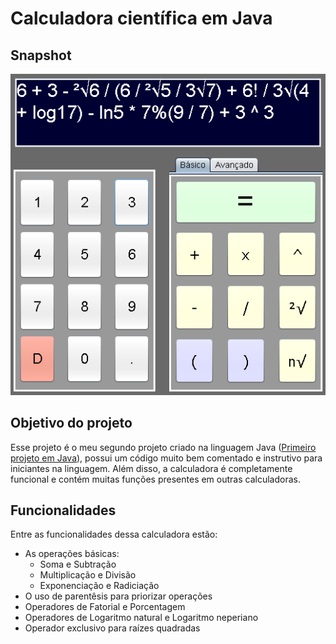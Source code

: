 # Calculadora científica em Java
## Snapshot
![Snapshot_1](https://github.com/GabrielIDSM/Calculadora-Java/blob/master/Calculadora_SS6.png)
## Objetivo do projeto
Esse projeto é o meu segundo projeto criado na linguagem Java ([Primeiro projeto em Java](https://github.com/GabrielIDSM/Enigma-1-Simulador-Java)), possui um código muito bem comentado e instrutivo para iniciantes na linguagem.
Além disso, a calculadora é completamente funcional e contém muitas funções presentes em outras calculadoras.
## Funcionalidades
Entre as funcionalidades dessa calculadora estão:
* As operações básicas:
  * Soma e Subtração
  * Multiplicação e Divisão
  * Exponenciação e Radiciação
* O uso de parentêsis para priorizar operações
* Operadores de Fatorial e Porcentagem
* Operadores de Logaritmo natural e Logaritmo neperiano
* Operador exclusivo para raízes quadradas
